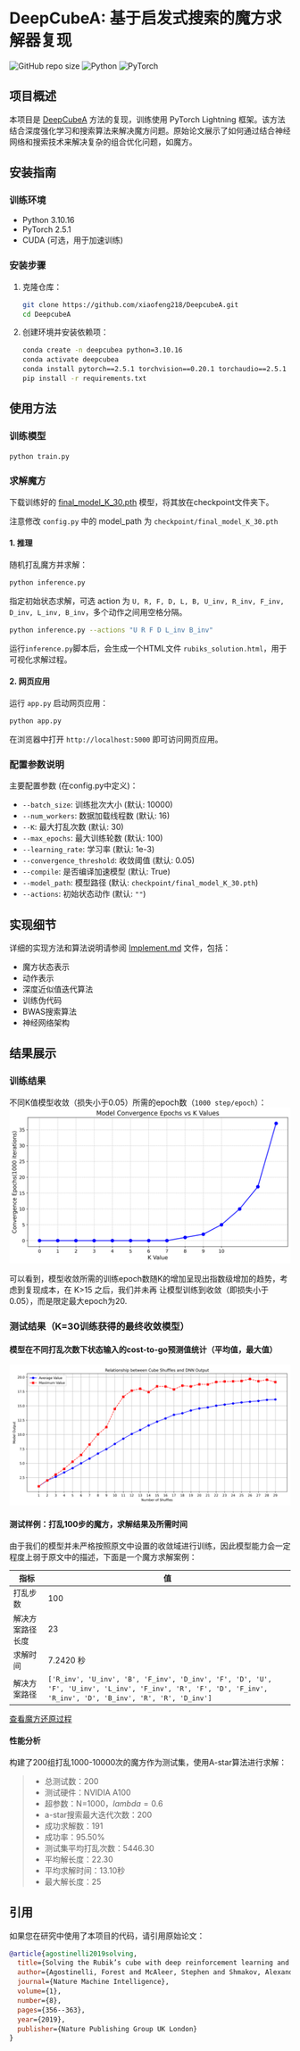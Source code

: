 # DeepCubeA: 基于启发式搜索的魔方求解器复现

![GitHub repo size](https://img.shields.io/github/repo-size/xiaofeng218/DeepcubeA)
![Python](https://img.shields.io/badge/python-3.10%2B-blue)
![PyTorch](https://img.shields.io/badge/pytorch-2.0%2B-orange)

## 项目概述

本项目是 [DeepCubeA](https://cse.sc.edu/~foresta/assets/files/SolvingTheRubiksCubeWithDeepReinforcementLearningAndSearch_Final.pdf) 方法的复现，训练使用 PyTorch Lightning 框架。该方法结合深度强化学习和搜索算法来解决魔方问题。原始论文展示了如何通过结合神经网络和搜索技术来解决复杂的组合优化问题，如魔方。

## 安装指南

### 训练环境

- Python 3.10.16
- PyTorch 2.5.1
- CUDA (可选，用于加速训练)

### 安装步骤

1. 克隆仓库：

   ```bash
   git clone https://github.com/xiaofeng218/DeepcubeA.git
   cd DeepcubeA
   ```

2. 创建环境并安装依赖项：

   ```bash
   conda create -n deepcubea python=3.10.16
   conda activate deepcubea
   conda install pytorch==2.5.1 torchvision==0.20.1 torchaudio==2.5.1 pytorch-cuda=12.1 -c pytorch -c nvidia
   pip install -r requirements.txt
   ```

## 使用方法

### 训练模型

```bash
python train.py
```

### 求解魔方

下载训练好的 [final_model_K_30.pth](https://drive.google.com/file/d/1jdmdoXkkJb7sNq6oy-iudtnVIgQXDsLl/view?usp=drive_link) 模型，将其放在checkpoint文件夹下。

注意修改 `config.py` 中的 model_path 为 `checkpoint/final_model_K_30.pth`

#### 1. 推理

随机打乱魔方并求解：

```bash
python inference.py
```

指定初始状态求解，可选 action 为 `U, R, F, D, L, B, U_inv, R_inv, F_inv, D_inv, L_inv, B_inv`，多个动作之间用空格分隔。

```bash
python inference.py --actions "U R F D L_inv B_inv"
```

运行`inference.py`脚本后，会生成一个HTML文件 `rubiks_solution.html`，用于可视化求解过程。

#### 2. 网页应用

运行 `app.py` 启动网页应用：

```bash
python app.py
```

在浏览器中打开 `http://localhost:5000` 即可访问网页应用。

### 配置参数说明

主要配置参数 (在config.py中定义)：

- `--batch_size`: 训练批次大小 (默认: 10000)
- `--num_workers`: 数据加载线程数 (默认: 16)
- `--K`: 最大打乱次数 (默认: 30)
- `--max_epochs`: 最大训练轮数 (默认: 100)
- `--learning_rate`: 学习率 (默认: 1e-3)
- `--convergence_threshold`: 收敛阈值 (默认: 0.05)
- `--compile`: 是否编译加速模型 (默认: True)
- `--model_path`: 模型路径 (默认: `checkpoint/final_model_K_30.pth`)
- `--actions`: 初始状态动作 (默认: `""`)

## 实现细节

详细的实现方法和算法说明请参阅 [Implement.md](Implement.md) 文件，包括：

- 魔方状态表示
- 动作表示
- 深度近似值迭代算法
- 训练伪代码
- BWAS搜索算法
- 神经网络架构

## 结果展示

### 训练结果

不同K值模型收敛（损失小于0.05）所需的epoch数（`1000 step/epoch`）：
  ![k_convergence_epochs](assets/k_convergence_epochs.png)

可以看到，模型收敛所需的训练epoch数随K的增加呈现出指数级增加的趋势，考虑到复现成本，在 K>15 之后，我们并未再
让模型训练到收敛（即损失小于0.05），而是限定最大epoch为20.

### 测试结果（K=30训练获得的最终收敛模型）

#### 模型在不同打乱次数下状态输入的cost-to-go预测值统计（平均值，最大值）

  ![model_output](assets/model_output_vs_shuffles.png)

#### 测试样例：打乱100步的魔方，求解结果及所需时间

由于我们的模型并未严格按照原文中设置的收敛域进行训练，因此模型能力会一定程度上弱于原文中的描述，下面是一个魔方求解案例：

| 指标 | 值 |
| --- | --- |
| 打乱步数 | 100 |
| 解决方案路径长度 | 23 |
| 求解时间 | 7.2420 秒 |
| 解决方案路径 | `['R_inv', 'U_inv', 'B', 'F_inv', 'D_inv', 'F', 'D', 'U', 'F', 'U_inv', 'L_inv', 'F_inv', 'R', 'F', 'D', 'F_inv', 'R_inv', 'D', 'B_inv', 'R', 'R', 'D_inv']` |

[查看魔方还原过程](https://xiaofeng218.github.io/DeepcubeA/assets/rubiks_solution.html)

#### 性能分析

构建了200组打乱1000-10000次的魔方作为测试集，使用A-star算法进行求解：

> - 总测试数：200
> - 测试硬件：NVIDIA A100
> - 超参数：N=1000，$lambda=0.6$
> - a-star搜索最大迭代次数：200
> - 成功求解数：191
> - 成功率：95.50%
> - 测试集平均打乱次数：5446.30
> - 平均解长度：22.30
> - 平均求解时间：13.10秒
> - 最大解长度：25

## 引用

如果您在研究中使用了本项目的代码，请引用原始论文：

```bibtex
@article{agostinelli2019solving,
  title={Solving the Rubik’s cube with deep reinforcement learning and search},
  author={Agostinelli, Forest and McAleer, Stephen and Shmakov, Alexander and Baldi, Pierre},
  journal={Nature Machine Intelligence},
  volume={1},
  number={8},
  pages={356--363},
  year={2019},
  publisher={Nature Publishing Group UK London}
}
```
